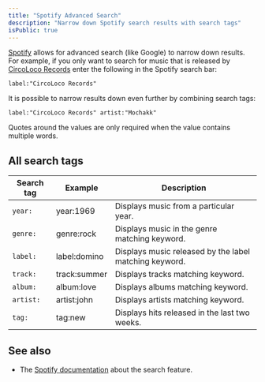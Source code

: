 ```yaml
---
title: "Spotify Advanced Search"
description: "Narrow down Spotify search results with search tags"
isPublic: true
---
```


[Spotify](https://www.spotify.com) allows for advanced search (like Google)
to narrow down results. For example, if you only want to search for music that
is released by [CircoLoco Records](https://circolocorecords.com/) enter the
following in the Spotify search bar:

```
label:"CircoLoco Records"
```

It is possible to narrow results down even further by combining search tags:

```
label:"CircoLoco Records" artist:"Mochakk"
```

Quotes around the values are only required when the value contains multiple
words.

## All search tags

| Search tag | Example      | Description                                            |
|------------|--------------|--------------------------------------------------------|
| `year:`    | year:1969    | Displays music from a particular year.                 |
| `genre:`   | genre:rock   | Displays music in the genre matching keyword.          |
| `label:`   | label:domino | Displays music released by the label matching keyword. |
| `track:`   | track:summer | Displays tracks matching keyword.                      |
| `album:`   | album:love   | Displays albums matching keyword.                      |
| `artist:`  | artist:john  | Displays artists matching keyword.                     |
| `tag:`     | tag:new      | Displays hits released in the last two weeks.          |

## See also

* The [Spotify documentation](https://support.spotify.com/us/article/search/)
  about the search feature.
